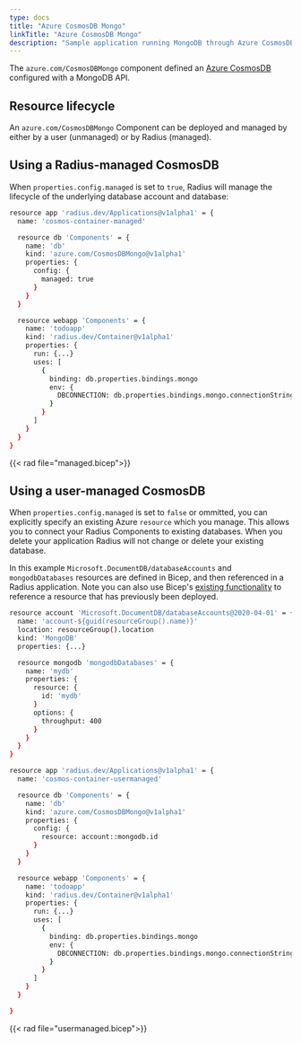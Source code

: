 ```yaml
---
type: docs
title: "Azure CosmosDB Mongo"
linkTitle: "Azure CosmosDB Mongo"
description: "Sample application running MongoDB through Azure CosmosDB API"
---
```


The `azure.com/CosmosDBMongo` component defined an [Azure CosmosDB](https://azure.microsoft.com/en-us/services/cosmos-db/) configured with a MongoDB API.

## Resource lifecycle

An `azure.com/CosmosDBMongo` Component can be deployed and managed by either by a user (unmanaged) or by Radius (managed).

## Using a Radius-managed CosmosDB

When `properties.config.managed` is set to `true`, Radius will manage the lifecycle of the underlying database account and database:

```sh
resource app 'radius.dev/Applications@v1alpha1' = {
  name: 'cosmos-container-managed'

  resource db 'Components' = {
    name: 'db'
    kind: 'azure.com/CosmosDBMongo@v1alpha1'
    properties: {
      config: {
        managed: true
      }
    }
  }

  resource webapp 'Components' = {
    name: 'todoapp'
    kind: 'radius.dev/Container@v1alpha1'
    properties: {
      run: {...}
      uses: [
        {
          binding: db.properties.bindings.mongo
          env: {
            DBCONNECTION: db.properties.bindings.mongo.connectionString
          }
        }
      ]
    }
  }
}
```

{{< rad file="managed.bicep">}}

## Using a user-managed CosmosDB

When `properties.config.managed` is set to `false` or ommitted, you can explicitly specify an existing Azure `resource` which you manage. This allows you to connect your Radius Components to existing databases. When you delete your application Radius will not change or delete your existing database.

In this example `Microsoft.DocumentDB/databaseAccounts` and `mongodbDatabases` resources are defined in Bicep, and then referenced in a Radius application. Note you can also use Bicep's [existing functionality](https://docs.microsoft.com/en-us/azure/azure-resource-manager/bicep/resource-declaration?tabs=azure-powershell#reference-existing-resources) to reference a resource that has previously been deployed.

```sh
resource account 'Microsoft.DocumentDB/databaseAccounts@2020-04-01' = {
  name: 'account-${guid(resourceGroup().name)}'
  location: resourceGroup().location
  kind: 'MongoDB'
  properties: {...}

  resource mongodb 'mongodbDatabases' = {
    name: 'mydb'
    properties: {
      resource: {
        id: 'mydb'
      }
      options: { 
        throughput: 400
      }
    }
  }
}

resource app 'radius.dev/Applications@v1alpha1' = {
  name: 'cosmos-container-usermanaged'

  resource db 'Components' = {
    name: 'db'
    kind: 'azure.com/CosmosDBMongo@v1alpha1'
    properties: {
      config: {
        resource: account::mongodb.id
      }
    }
  }

  resource webapp 'Components' = {
    name: 'todoapp'
    kind: 'radius.dev/Container@v1alpha1'
    properties: {
      run: {...}
      uses: [
        {
          binding: db.properties.bindings.mongo
          env: {
            DBCONNECTION: db.properties.bindings.mongo.connectionString
          }
        }
      ]
    }
  }

}

```

{{< rad file="usermanaged.bicep">}}
